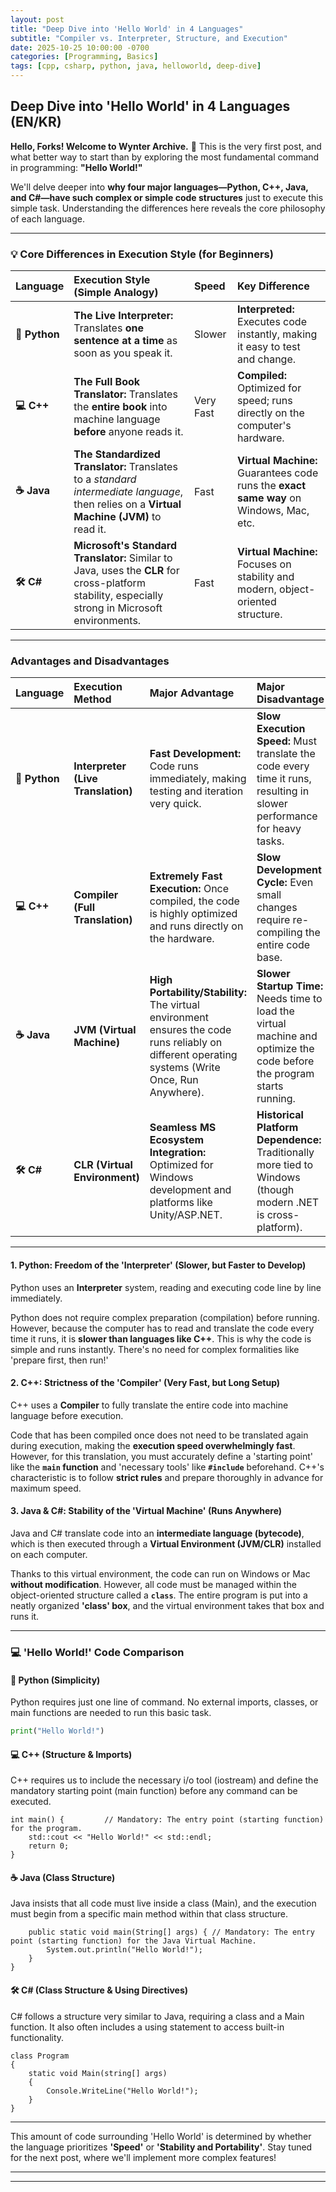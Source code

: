 ```yaml
---
layout: post
title: "Deep Dive into 'Hello World' in 4 Languages"
subtitle: "Compiler vs. Interpreter, Structure, and Execution"
date: 2025-10-25 10:00:00 -0700
categories: [Programming, Basics]
tags: [cpp, csharp, python, java, helloworld, deep-dive]
---
```


## Deep Dive into 'Hello World' in 4 Languages (EN/KR)

**Hello, Forks! Welcome to Wynter Archive.** 👋 This is the very first post, and what better way to start than by exploring the most fundamental command in programming: **"Hello World!"**

We'll delve deeper into **why four major languages—Python, C++, Java, and C#—have such complex or simple code structures** just to execute this simple task. Understanding the differences here reveals the core philosophy of each language.

---

### 💡 Core Differences in Execution Style (for Beginners)

| Language | Execution Style (Simple Analogy) | Speed | Key Difference |
| :--- | :--- | :--- | :--- |
| **🐍 Python** | **The Live Interpreter:** Translates **one sentence at a time** as soon as you speak it. | Slower | **Interpreted:** Executes code instantly, making it easy to test and change. |
| **💻 C++** | **The Full Book Translator:** Translates the **entire book** into machine language **before** anyone reads it. | Very Fast | **Compiled:** Optimized for speed; runs directly on the computer's hardware. |
| **☕ Java** | **The Standardized Translator:** Translates to a *standard intermediate language*, then relies on a **Virtual Machine (JVM)** to read it. | Fast | **Virtual Machine:** Guarantees code runs the **exact same way** on Windows, Mac, etc. |
| **🛠️ C#** | **Microsoft's Standard Translator:** Similar to Java, uses the **CLR** for cross-platform stability, especially strong in Microsoft environments. | Fast | **Virtual Machine:** Focuses on stability and modern, object-oriented structure. |

---

### Advantages and Disadvantages

| Language | Execution Method | Major Advantage | Major Disadvantage |
| :--- | :--- | :--- | :--- |
| **🐍 Python** | **Interpreter (Live Translation)** | **Fast Development:** Code runs immediately, making testing and iteration very quick. | **Slow Execution Speed:** Must translate the code every time it runs, resulting in slower performance for heavy tasks. |
| **💻 C++** | **Compiler (Full Translation)** | **Extremely Fast Execution:** Once compiled, the code is highly optimized and runs directly on the hardware. | **Slow Development Cycle:** Even small changes require re-compiling the entire code base. |
| **☕ Java** | **JVM (Virtual Machine)** | **High Portability/Stability:** The virtual environment ensures the code runs reliably on different operating systems (Write Once, Run Anywhere). | **Slower Startup Time:** Needs time to load the virtual machine and optimize the code before the program starts running. |
| **🛠️ C#** | **CLR (Virtual Environment)** | **Seamless MS Ecosystem Integration:** Optimized for Windows development and platforms like Unity/ASP.NET. | **Historical Platform Dependence:** Traditionally more tied to Windows (though modern .NET is cross-platform). |

---

#### 1. Python: Freedom of the 'Interpreter' (Slower, but Faster to Develop)

Python uses an **Interpreter** system, reading and executing code line by line immediately.

Python does not require complex preparation (compilation) before running. However, because the computer has to read and translate the code every time it runs, it is **slower than languages like C++**.
This is why the code is simple and runs instantly. There's no need for complex formalities like 'prepare first, then run!'

#### 2. C++: Strictness of the 'Compiler' (Very Fast, but Long Setup)

C++ uses a **Compiler** to fully translate the entire code into machine language before execution.

Code that has been compiled once does not need to be translated again during execution, making the **execution speed overwhelmingly fast**. However, for this translation, you must accurately define a 'starting point' like the **`main` function** and 'necessary tools' like **`#include`** beforehand.
C++'s characteristic is to follow **strict rules** and prepare thoroughly in advance for maximum speed.

#### 3. Java & C#: Stability of the 'Virtual Machine' (Runs Anywhere)

Java and C# translate code into an **intermediate language (bytecode)**, which is then executed through a **Virtual Environment (JVM/CLR)** installed on each computer.

Thanks to this virtual environment, the code can run on Windows or Mac **without modification**. However, all code must be managed within the object-oriented structure called a **`class`**.
The entire program is put into a neatly organized **'class' box**, and the virtual environment takes that box and runs it.

---

### 💻 'Hello World!' Code Comparison

#### **🐍 Python (Simplicity)**
Python requires just one line of command. No external imports, classes, or main functions are needed to run this basic task.

```python
print("Hello World!")
```

#### **💻 C++ (Structure & Imports)**
C++ requires us to include the necessary i/o tool (iostream) and define the mandatory starting point (main function) before any command can be executed.

```#include <iostream>  // Mandatory: Includes the tool needed for input/output.
int main() {         // Mandatory: The entry point (starting function) for the program.
    std::cout << "Hello World!" << std::endl; 
    return 0;        
}
```

#### **☕ Java (Class Structure)**
Java insists that all code must live inside a class (Main), and the execution must begin from a specific main method within that class structure.

```public class Main { // Mandatory: Defines the class container.
    public static void main(String[] args) { // Mandatory: The entry point (starting function) for the Java Virtual Machine.
        System.out.println("Hello World!");
    }
}
```

#### **🛠️ C# (Class Structure & Using Directives)**
C# follows a structure very similar to Java, requiring a class and a Main function. It also often includes a using statement to access built-in functionality.

```using System; // Optional, but common: Imports the System library.
class Program
{
    static void Main(string[] args)
    {
        Console.WriteLine("Hello World!");
    }
}
```

---
This amount of code surrounding 'Hello World' is determined by whether the language prioritizes **'Speed'** or **'Stability and Portability'**. Stay tuned for the next post, where we'll implement more complex features!

---
---